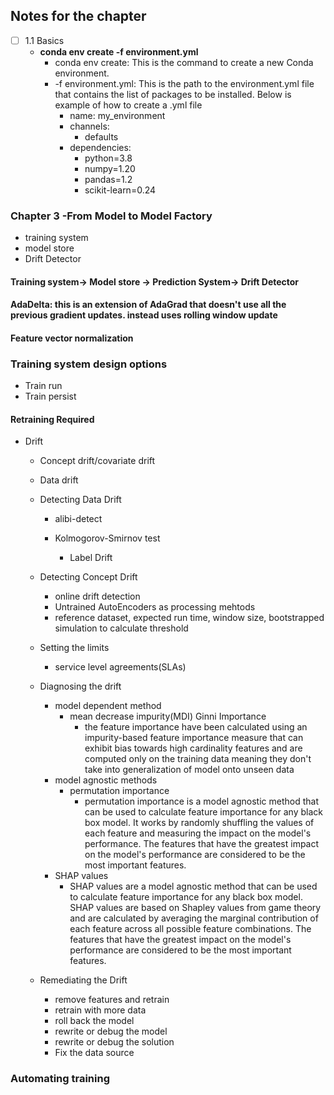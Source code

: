 ## Notes for the chapter
- [ ] 1.1 Basics
  - **conda env create -f environment.yml**
    - conda env create: This is the command to create a new Conda environment.
    - -f environment.yml: This is the path to the environment.yml file that contains the list of packages to be installed.
    Below is example of how to create a .yml file
      - name: my_environment
      - channels:
          - defaults
      - dependencies:
        - python=3.8
        - numpy=1.20
        - pandas=1.2
        - scikit-learn=0.24


### Chapter 3 -From Model to Model Factory

- training system
- model store
- Drift Detector<br>

#### Training system-> Model store -> Prediction System-> Drift Detector

#### AdaDelta: this is an extension of AdaGrad that doesn't use all the previous gradient updates. instead uses rolling window update

#### Feature vector normalization

### Training system design options

- Train run
- Train persist

#### Retraining Required

- Drift
  - Concept drift/covariate drift
  - Data drift
  - Detecting Data Drift
    - alibi-detect
    - Kolmogorov-Smirnov test
    
      - Label Drift
     
  
  - Detecting Concept Drift
  
    - online drift detection
    - Untrained AutoEncoders as processing mehtods
    - reference dataset, expected run time, window size, bootstrapped simulation to calculate threshold
  
  - Setting the limits
    - service level agreements(SLAs)
  - Diagnosing the drift
    - model dependent method  
      - mean decrease impurity(MDI) Ginni Importance
        - the feature importance have been calculated using an impurity-based feature importance measure
          that can exhibit bias towards high cardinality features and are computed only on the training data
          meaning they don't take into generalization of model onto unseen data
    - model agnostic methods
      - permutation importance
        - permutation importance is a model agnostic method that can be used to calculate feature importance
          for any black box model. It works by randomly shuffling the values of each feature and measuring the
          impact on the model's performance. The features that have the greatest impact on the model's performance
          are considered to be the most important features.
    - SHAP values
        - SHAP values are a model agnostic method that can be used to calculate feature importance for any black box model.
            SHAP values are based on Shapley values from game theory and are calculated by averaging the marginal contribution
            of each feature across all possible feature combinations. The features that have the greatest impact on the model's
            performance are considered to be the most important features.
  - Remediating the Drift
    - remove features and retrain
    - retrain with more data
    - roll back the model
    - rewrite or debug the model
    - rewrite or debug the solution
    - Fix the data source

### Automating training

      




